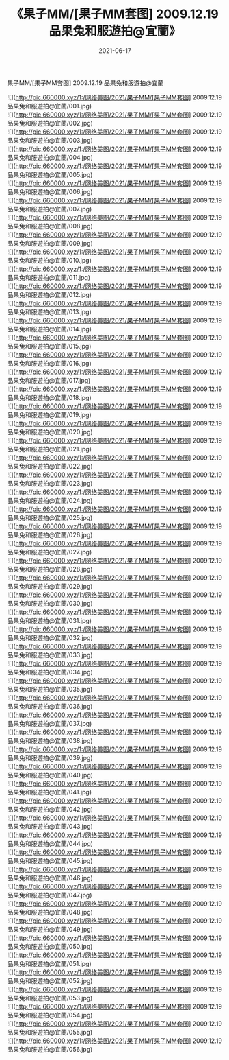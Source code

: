 ﻿---
layout: post
title:  《果子MM/[果子MM套图] 2009.12.19 品果兔和服遊拍@宜蘭》
date:   2021-06-17
img: http://pic.660000.xyz/1:/网络美图/2021/果子MM/[果子MM套图] 2009.12.19 品果兔和服遊拍@宜蘭/000.jpg
categories: [美女, 清纯, 唯美]
---

果子MM/[果子MM套图] 2009.12.19 品果兔和服遊拍@宜蘭

 ![](http://pic.660000.xyz/1:/网络美图/2021/果子MM/[果子MM套图] 2009.12.19 品果兔和服遊拍@宜蘭/001.jpg) <br>![](http://pic.660000.xyz/1:/网络美图/2021/果子MM/[果子MM套图] 2009.12.19 品果兔和服遊拍@宜蘭/002.jpg) <br>![](http://pic.660000.xyz/1:/网络美图/2021/果子MM/[果子MM套图] 2009.12.19 品果兔和服遊拍@宜蘭/003.jpg) <br>![](http://pic.660000.xyz/1:/网络美图/2021/果子MM/[果子MM套图] 2009.12.19 品果兔和服遊拍@宜蘭/004.jpg) <br>![](http://pic.660000.xyz/1:/网络美图/2021/果子MM/[果子MM套图] 2009.12.19 品果兔和服遊拍@宜蘭/005.jpg) <br>![](http://pic.660000.xyz/1:/网络美图/2021/果子MM/[果子MM套图] 2009.12.19 品果兔和服遊拍@宜蘭/006.jpg) <br>![](http://pic.660000.xyz/1:/网络美图/2021/果子MM/[果子MM套图] 2009.12.19 品果兔和服遊拍@宜蘭/007.jpg) <br>![](http://pic.660000.xyz/1:/网络美图/2021/果子MM/[果子MM套图] 2009.12.19 品果兔和服遊拍@宜蘭/008.jpg) <br>![](http://pic.660000.xyz/1:/网络美图/2021/果子MM/[果子MM套图] 2009.12.19 品果兔和服遊拍@宜蘭/009.jpg) <br>![](http://pic.660000.xyz/1:/网络美图/2021/果子MM/[果子MM套图] 2009.12.19 品果兔和服遊拍@宜蘭/010.jpg) <br>![](http://pic.660000.xyz/1:/网络美图/2021/果子MM/[果子MM套图] 2009.12.19 品果兔和服遊拍@宜蘭/011.jpg) <br>![](http://pic.660000.xyz/1:/网络美图/2021/果子MM/[果子MM套图] 2009.12.19 品果兔和服遊拍@宜蘭/012.jpg) <br>![](http://pic.660000.xyz/1:/网络美图/2021/果子MM/[果子MM套图] 2009.12.19 品果兔和服遊拍@宜蘭/013.jpg) <br>![](http://pic.660000.xyz/1:/网络美图/2021/果子MM/[果子MM套图] 2009.12.19 品果兔和服遊拍@宜蘭/014.jpg) <br>![](http://pic.660000.xyz/1:/网络美图/2021/果子MM/[果子MM套图] 2009.12.19 品果兔和服遊拍@宜蘭/015.jpg) <br>![](http://pic.660000.xyz/1:/网络美图/2021/果子MM/[果子MM套图] 2009.12.19 品果兔和服遊拍@宜蘭/016.jpg) <br>![](http://pic.660000.xyz/1:/网络美图/2021/果子MM/[果子MM套图] 2009.12.19 品果兔和服遊拍@宜蘭/017.jpg) <br>![](http://pic.660000.xyz/1:/网络美图/2021/果子MM/[果子MM套图] 2009.12.19 品果兔和服遊拍@宜蘭/018.jpg) <br>![](http://pic.660000.xyz/1:/网络美图/2021/果子MM/[果子MM套图] 2009.12.19 品果兔和服遊拍@宜蘭/019.jpg) <br>![](http://pic.660000.xyz/1:/网络美图/2021/果子MM/[果子MM套图] 2009.12.19 品果兔和服遊拍@宜蘭/020.jpg) <br>![](http://pic.660000.xyz/1:/网络美图/2021/果子MM/[果子MM套图] 2009.12.19 品果兔和服遊拍@宜蘭/021.jpg) <br>![](http://pic.660000.xyz/1:/网络美图/2021/果子MM/[果子MM套图] 2009.12.19 品果兔和服遊拍@宜蘭/022.jpg) <br>![](http://pic.660000.xyz/1:/网络美图/2021/果子MM/[果子MM套图] 2009.12.19 品果兔和服遊拍@宜蘭/023.jpg) <br>![](http://pic.660000.xyz/1:/网络美图/2021/果子MM/[果子MM套图] 2009.12.19 品果兔和服遊拍@宜蘭/024.jpg) <br>![](http://pic.660000.xyz/1:/网络美图/2021/果子MM/[果子MM套图] 2009.12.19 品果兔和服遊拍@宜蘭/025.jpg) <br>![](http://pic.660000.xyz/1:/网络美图/2021/果子MM/[果子MM套图] 2009.12.19 品果兔和服遊拍@宜蘭/026.jpg) <br>![](http://pic.660000.xyz/1:/网络美图/2021/果子MM/[果子MM套图] 2009.12.19 品果兔和服遊拍@宜蘭/027.jpg) <br>![](http://pic.660000.xyz/1:/网络美图/2021/果子MM/[果子MM套图] 2009.12.19 品果兔和服遊拍@宜蘭/028.jpg) <br>![](http://pic.660000.xyz/1:/网络美图/2021/果子MM/[果子MM套图] 2009.12.19 品果兔和服遊拍@宜蘭/029.jpg) <br>![](http://pic.660000.xyz/1:/网络美图/2021/果子MM/[果子MM套图] 2009.12.19 品果兔和服遊拍@宜蘭/030.jpg) <br>![](http://pic.660000.xyz/1:/网络美图/2021/果子MM/[果子MM套图] 2009.12.19 品果兔和服遊拍@宜蘭/031.jpg) <br>![](http://pic.660000.xyz/1:/网络美图/2021/果子MM/[果子MM套图] 2009.12.19 品果兔和服遊拍@宜蘭/032.jpg) <br>![](http://pic.660000.xyz/1:/网络美图/2021/果子MM/[果子MM套图] 2009.12.19 品果兔和服遊拍@宜蘭/033.jpg) <br>![](http://pic.660000.xyz/1:/网络美图/2021/果子MM/[果子MM套图] 2009.12.19 品果兔和服遊拍@宜蘭/034.jpg) <br>![](http://pic.660000.xyz/1:/网络美图/2021/果子MM/[果子MM套图] 2009.12.19 品果兔和服遊拍@宜蘭/035.jpg) <br>![](http://pic.660000.xyz/1:/网络美图/2021/果子MM/[果子MM套图] 2009.12.19 品果兔和服遊拍@宜蘭/036.jpg) <br>![](http://pic.660000.xyz/1:/网络美图/2021/果子MM/[果子MM套图] 2009.12.19 品果兔和服遊拍@宜蘭/037.jpg) <br>![](http://pic.660000.xyz/1:/网络美图/2021/果子MM/[果子MM套图] 2009.12.19 品果兔和服遊拍@宜蘭/038.jpg) <br>![](http://pic.660000.xyz/1:/网络美图/2021/果子MM/[果子MM套图] 2009.12.19 品果兔和服遊拍@宜蘭/039.jpg) <br>![](http://pic.660000.xyz/1:/网络美图/2021/果子MM/[果子MM套图] 2009.12.19 品果兔和服遊拍@宜蘭/040.jpg) <br>![](http://pic.660000.xyz/1:/网络美图/2021/果子MM/[果子MM套图] 2009.12.19 品果兔和服遊拍@宜蘭/041.jpg) <br>![](http://pic.660000.xyz/1:/网络美图/2021/果子MM/[果子MM套图] 2009.12.19 品果兔和服遊拍@宜蘭/042.jpg) <br>![](http://pic.660000.xyz/1:/网络美图/2021/果子MM/[果子MM套图] 2009.12.19 品果兔和服遊拍@宜蘭/043.jpg) <br>![](http://pic.660000.xyz/1:/网络美图/2021/果子MM/[果子MM套图] 2009.12.19 品果兔和服遊拍@宜蘭/044.jpg) <br>![](http://pic.660000.xyz/1:/网络美图/2021/果子MM/[果子MM套图] 2009.12.19 品果兔和服遊拍@宜蘭/045.jpg) <br>![](http://pic.660000.xyz/1:/网络美图/2021/果子MM/[果子MM套图] 2009.12.19 品果兔和服遊拍@宜蘭/046.jpg) <br>![](http://pic.660000.xyz/1:/网络美图/2021/果子MM/[果子MM套图] 2009.12.19 品果兔和服遊拍@宜蘭/047.jpg) <br>![](http://pic.660000.xyz/1:/网络美图/2021/果子MM/[果子MM套图] 2009.12.19 品果兔和服遊拍@宜蘭/048.jpg) <br>![](http://pic.660000.xyz/1:/网络美图/2021/果子MM/[果子MM套图] 2009.12.19 品果兔和服遊拍@宜蘭/049.jpg) <br>![](http://pic.660000.xyz/1:/网络美图/2021/果子MM/[果子MM套图] 2009.12.19 品果兔和服遊拍@宜蘭/050.jpg) <br>![](http://pic.660000.xyz/1:/网络美图/2021/果子MM/[果子MM套图] 2009.12.19 品果兔和服遊拍@宜蘭/051.jpg) <br>![](http://pic.660000.xyz/1:/网络美图/2021/果子MM/[果子MM套图] 2009.12.19 品果兔和服遊拍@宜蘭/052.jpg) <br>![](http://pic.660000.xyz/1:/网络美图/2021/果子MM/[果子MM套图] 2009.12.19 品果兔和服遊拍@宜蘭/053.jpg) <br>![](http://pic.660000.xyz/1:/网络美图/2021/果子MM/[果子MM套图] 2009.12.19 品果兔和服遊拍@宜蘭/054.jpg) <br>![](http://pic.660000.xyz/1:/网络美图/2021/果子MM/[果子MM套图] 2009.12.19 品果兔和服遊拍@宜蘭/055.jpg) <br>![](http://pic.660000.xyz/1:/网络美图/2021/果子MM/[果子MM套图] 2009.12.19 品果兔和服遊拍@宜蘭/056.jpg) <br>